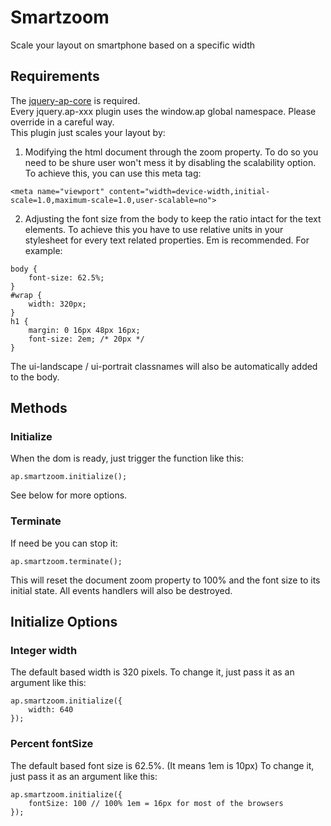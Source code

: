 # Smartzoom
Scale your layout on smartphone based on a specific width

## Requirements

The [jquery-ap-core](https://github.com/allianceport/jquery-ap-core) is required.  
Every jquery.ap-xxx plugin uses the window.ap global namespace. Please override in a careful way.  
This plugin just scales your layout by:

1. Modifying the html document through the zoom property. To do so you need to be shure user won't mess it by disabling the scalability option. To achieve this, you can use this meta tag:

```
<meta name="viewport" content="width=device-width,initial-scale=1.0,maximum-scale=1.0,user-scalable=no">
```

2. Adjusting the font size from the body to keep the ratio intact for the text elements. To achieve this you have to use relative units in your stylesheet for every text related properties. Em is recommended. For example:

```
body {
    font-size: 62.5%;
}
#wrap {
    width: 320px;
}
h1 {
    margin: 0 16px 48px 16px;
    font-size: 2em; /* 20px */
}
```

The ui-landscape / ui-portrait classnames will also be automatically added to the body.

## Methods

### Initialize

When the dom is ready, just trigger the function like this:

```
ap.smartzoom.initialize();
```

See below for more options.

### Terminate

If need be you can stop it:

```
ap.smartzoom.terminate();
```

This will reset the document zoom property to 100% and the font size to its initial state. All events handlers will also be destroyed.

## Initialize Options


### Integer width
The default based width is 320 pixels. To change it, just pass it as an argument like this:

```
ap.smartzoom.initialize({
    width: 640
});
```

### Percent fontSize
The default based font size is 62.5%. (It means 1em is 10px)
To change it, just pass it as an argument like this:

```
ap.smartzoom.initialize({
    fontSize: 100 // 100% 1em = 16px for most of the browsers
});
```